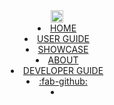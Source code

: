 <header>
  <link rel="stylesheet" href="../css/main.css">
  <navbar type="inverse">
    <a slot="brand" href="../index.html" title="Home" class="navbar-brand"><img src="../images/logo-darkbackground.png" height="20" /></a>
    <li><a href="../index.html" class="nav-link">HOME</a></li>
    <li><a href="../userGuide/index.html" class="nav-link">USER GUIDE</a></li>
    <li><a href="../showcase.html" class="nav-link">SHOWCASE</a></li>
    <li><a href="../about.html" class="nav-link">ABOUT</a></li>
    <li><a href="../devGuide/index.html" class="nav-link">DEVELOPER GUIDE</a></li>
    <li>
      <a href="https://github.com/MarkBind/markbind" target="_blank" class="nav-link"><md>:fab-github:</md></a>
    </li>
    <li slot="right">
      <form class="navbar-form">
        <searchbar :data="searchData" placeholder="Search" :on-hit="searchCallback" menu-align-right></searchbar>
      </form>
    </li>
  </navbar>
</header>
